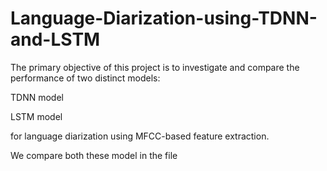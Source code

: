 # Language-Diarization-using-TDNN-and-LSTM
The primary objective of this project is to investigate and compare the performance of two distinct models:

TDNN model 

LSTM model 

for language diarization using MFCC-based feature extraction.

We compare both these model in the file
